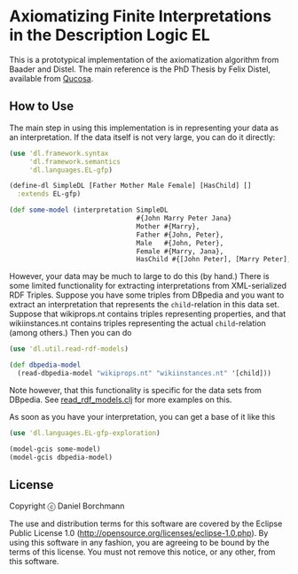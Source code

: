 Axiomatizing Finite Interpretations in the Description Logic EL
===============================================================

This is a prototypical implementation of the axiomatization algorithm from Baader and
Distel.  The main reference is the PhD Thesis by Felix Distel, available from
[Qucosa](http://www.qucosa.de/recherche/frontdoor/cache.off?tx_slubopus4frontend%5Bid%5D=7019).

How to Use
----------

The main step in using this implementation is in representing your data as an
interpretation.  If the data itself is not very large, you can do it directly:

```clj
(use 'dl.framework.syntax
     'dl.framework.semantics
     'dl.languages.EL-gfp)

(define-dl SimpleDL [Father Mother Male Female] [HasChild] []
  :extends EL-gfp)

(def some-model (interpretation SimpleDL
                                #{John Marry Peter Jana}
                                Mother #{Marry},
                                Father #{John, Peter},
                                Male   #{John, Peter},
                                Female #{Marry, Jana},
                                HasChild #{[John Peter], [Marry Peter], [Peter Jana]}))
```

However, your data may be much to large to do this (by hand.)  There is some limited
functionality for extracting interpretations from XML-serialized RDF Triples.  Suppose you
have some triples from DBpedia and you want to extract an interpretation that represents
the `child`-relation in this data set.  Suppose that wikiprops.nt contains triples
representing properties, and that wikiinstances.nt contains triples representing the
actual `child`-relation (among others.)  Then you can do

```clj
(use 'dl.util.read-rdf-models)

(def dbpedia-model
  (read-dbpedia-model "wikiprops.nt" "wikiinstances.nt" '[child]))
```

Note however, that this functionality is specific for the data sets from DBpedia.  See
[read_rdf_models.clj](https://github.com/exot/EL-exploration/blob/master/src/dl/util/read_rdf_models.clj)
for more examples on this.

As soon as you have your interpretation, you can get a base of it like this

```clj
(use 'dl.languages.EL-gfp-exploration)

(model-gcis some-model)
(model-gcis dbpedia-model)
```

License
-------

Copyright ⓒ Daniel Borchmann

The use and distribution terms for this software are covered by the Eclipse Public License
1.0 (http://opensource.org/licenses/eclipse-1.0.php).  By using this software in any
fashion, you are agreeing to be bound by the terms of this license.  You must not remove
this notice, or any other, from this software.
